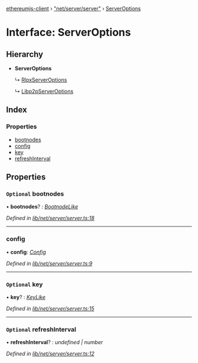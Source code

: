 [ethereumjs-client](../README.md) › ["net/server/server"](../modules/_net_server_server_.md) › [ServerOptions](_net_server_server_.serveroptions.md)

# Interface: ServerOptions

## Hierarchy

- **ServerOptions**

  ↳ [RlpxServerOptions](_net_server_rlpxserver_.rlpxserveroptions.md)

  ↳ [Libp2pServerOptions](_net_server_libp2pserver_.libp2pserveroptions.md)

## Index

### Properties

- [bootnodes](_net_server_server_.serveroptions.md#optional-bootnodes)
- [config](_net_server_server_.serveroptions.md#config)
- [key](_net_server_server_.serveroptions.md#optional-key)
- [refreshInterval](_net_server_server_.serveroptions.md#optional-refreshinterval)

## Properties

### `Optional` bootnodes

• **bootnodes**? : _[BootnodeLike](../modules/_types_.md#bootnodelike)_

_Defined in [lib/net/server/server.ts:18](https://github.com/ethereumjs/ethereumjs-client/blob/master/lib/net/server/server.ts#L18)_

---

### config

• **config**: _[Config](../classes/_config_.config.md)_

_Defined in [lib/net/server/server.ts:9](https://github.com/ethereumjs/ethereumjs-client/blob/master/lib/net/server/server.ts#L9)_

---

### `Optional` key

• **key**? : _[KeyLike](../modules/_types_.md#keylike)_

_Defined in [lib/net/server/server.ts:15](https://github.com/ethereumjs/ethereumjs-client/blob/master/lib/net/server/server.ts#L15)_

---

### `Optional` refreshInterval

• **refreshInterval**? : _undefined | number_

_Defined in [lib/net/server/server.ts:12](https://github.com/ethereumjs/ethereumjs-client/blob/master/lib/net/server/server.ts#L12)_
